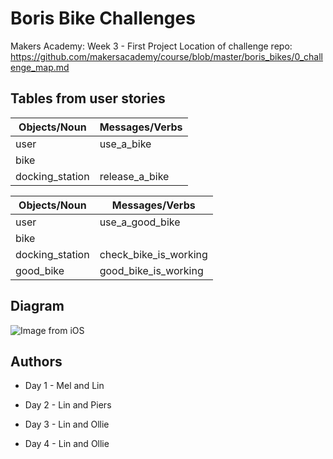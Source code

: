 # Boris Bike Challenges

Makers Academy: Week 3 - First Project
Location of challenge repo:
https://github.com/makersacademy/course/blob/master/boris_bikes/0_challenge_map.md

## Tables from user stories
 
| Objects/Noun   | Messages/Verbs |
| -------------  | -------------  |
| user           | use_a_bike     |
| bike           |                |
| docking_station| release_a_bike |


| Objects/Noun   | Messages/Verbs        |
| -------------  | -------------         |
| user           | use_a_good_bike       |
| bike           |                       |
| docking_station| check_bike_is_working |
| good_bike      | good_bike_is_working  |


## Diagram 

![Image from iOS](https://user-images.githubusercontent.com/16557524/57703055-2f576600-7657-11e9-8f68-b240fc11cbac.jpg)


## Authors

- Day 1 - Mel and Lin

- Day 2 - Lin and Piers

- Day 3 - Lin and Ollie

- Day 4 - Lin and Ollie
